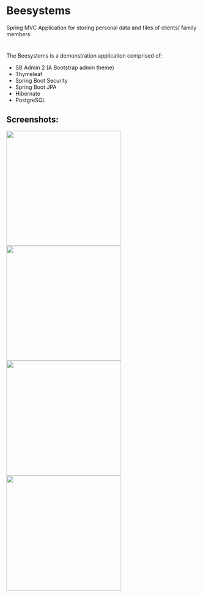 # Beesystems
Spring MVC Application for storing personal data and files of clients/ family members
#
The Beesystems is a demonstration application comprised of:
<ul>
  <li>SB Admin 2 (A Bootstrap admin theme)</li>
  <li>Thymeleaf</li>
  <li>Spring Boot Security</li>
  <li>Spring Boot JPA</li>
  <li>Hibernate</li>
  <li>PostgreSQL</li>

</ul>


## Screenshots:

<img src="https://user-images.githubusercontent.com/18056802/35100327-2394576a-fc64-11e7-9175-b6e16e610176.jpg" data-canonical-src="https://user-images.githubusercontent.com/18056802/35100327-2394576a-fc64-11e7-9175-b6e16e610176.jpg" width="300"  />

<img src="https://user-images.githubusercontent.com/18056802/35100335-2739a0aa-fc64-11e7-9b48-407c2ca0dd26.jpg" data-canonical-src="https://user-images.githubusercontent.com/18056802/35100335-2739a0aa-fc64-11e7-9b48-407c2ca0dd26.jpg" width="300"  />

<img src="https://user-images.githubusercontent.com/18056802/35100339-2a4e35b2-fc64-11e7-914d-982a750387a6.jpg" data-canonical-src="https://user-images.githubusercontent.com/18056802/35100339-2a4e35b2-fc64-11e7-914d-982a750387a6.jpg" width="300"  />

<img src="https://user-images.githubusercontent.com/18056802/35100343-2dfa205e-fc64-11e7-8f86-c08d2611ade7.jpg" data-canonical-src="https://user-images.githubusercontent.com/18056802/35100343-2dfa205e-fc64-11e7-8f86-c08d2611ade7.jpg" width="300"  />
